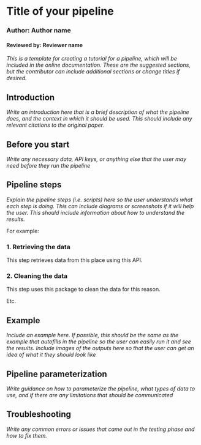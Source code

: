 # Title of your pipeline
### Author: Author name
#### Reviewed by: Reviewer name

*This is a template for creating a tutorial for a pipeline, which will be included in the online documentation. These are the suggested sections, but the contributor can include additional sections or change titles if desired.* 

## Introduction
*Write an introduction here that is a brief description of what the pipeline does, and the context in which it should be used. This should include any relevant citations to the original paper.*

## Before you start
*Write any necessary data, API keys, or anything else that the user may need before they run the pipeline*

## Pipeline steps
*Explain the pipeline steps (i.e. scripts) here so the user understands what each step is doing. This can include diagrams or screenshots if it will help the user. This should include information about how to understand the results.*

For example:

### 1. Retrieving the data
This step retrieves data from this place using this API.
### 2. Cleaning the data
This step uses this package to clean the data for this reason. 

Etc.

## Example
*Include an example here. If possible, this should be the same as the example that autofills in the pipeline so the user can easily run it and see the results. Include images of the outputs here so that the user can get an idea of what it they should look like*

## Pipeline parameterization
*Write guidance on how to parameterize the pipeline, what types of data to use, and if there are any limitations that should be communicated*

## Troubleshooting
*Write any common errors or issues that came out in the testing phase and how to fix them.*


